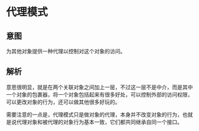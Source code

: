 # 代理模式

## 意图

为其他对象提供一种代理以控制对这个对象的访问。

## 解析

意思很明显，就是在两个关联对象之间加上一层，不过这一层不是中介，而是其中一个对象的包裹器，将一个对象包括起来有很多好处，可以控制外部的访问权限，可以更改对象的行为，还可以做其他很多好玩的。

需要注意的一点是，代理模式只是做对象的代理，本身并不改变对象的行为，也就是说代理对象和被代理的对象行为基本一致，它们都共同继承自同一个接口。



